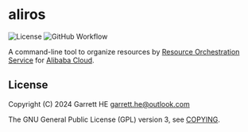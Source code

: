 # aliros

![License](https://img.shields.io/github/license/garrett-he/aliros)
![GitHub Workflow](https://img.shields.io/github/actions/workflow/status/garrett-he/aliros/ubuntu-jammy.yml)

A command-line tool to organize resources by [Resource Orchestration Service][1]
for [Alibaba Cloud][2].

## License

Copyright (C) 2024 Garrett HE <garrett.he@outlook.com>

The GNU General Public License (GPL) version 3, see [COPYING](./COPYING).

[1]: https://www.alibabacloud.com/help/doc-detail/28852.html

[2]: https://www.alibabacloud.com
